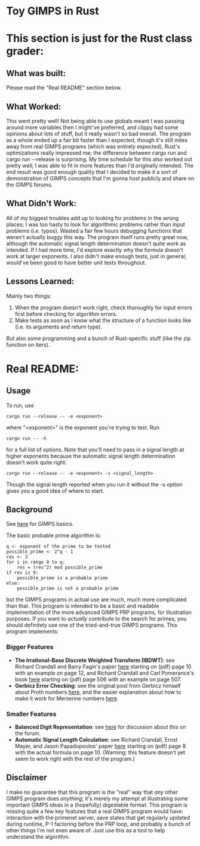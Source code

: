 # Toy GIMPS in Rust
# This section is just for the Rust class grader:
## __What was built__:
Please read the "Real README" section below.

## __What Worked__:
This went pretty well! Not being able to use globals meant I was passing around more variables then I might've preferred, and clippy had some opinions about lots of stuff, but it really wasn't so bad overall. The program as a whole ended up a fair bit faster than I expected, though it's still miles away from real GIMPS programs (which was entirely expected). Rust's optimizations really impressed me; the difference between cargo run and cargo run --release is surprising. My time schedule for this also worked out pretty well; I was able to fit in more features than I'd originally intended. The end result was good enough quality that I decided to make it a sort of demonstration of GIMPS concepts that I'm gonna host publicly and share on the GIMPS forums.

## __What Didn't Work__:
All of my biggest troubles add up to looking for problems in the wrong places; I was too hasty to look for algorithmic problems rather than input problems (i.e. typos). Wasted a fair few hours debugging functions that weren't actually buggy this way. The program itself runs pretty great now, although the automatic signal length determination doesn't quite work as intended. If I had more time, I'd explore exactly why the formula doesn't work at larger exponents. I also didn't make enough tests, just in general; would've been good to have better unit tests throughout.

## __Lessons Learned__:
Mainly two things:
1. When the program doesn't work right, check thoroughly for input errors first before checking for algorithm errors.
2. Make tests as soon as I know what the structure of a function looks like (i.e. its arguments and return type).

But also some programming and a bunch of Rust-specific stuff (like the zip function on iters).

# Real README:
## Usage
To run, use
```
cargo run --release -- -e <exponent>
```
where "\<exponent\>" is the exponent you're trying to test. Run
```
cargo run -- -h
```
for a full list of options. Note that you'll need to pass in a signal length at higher exponents because the automatic signal length determination doesn't work quite right:
```
cargo run --release -- -e <exponent> -s <signal_length>
```
Though the signal length reported when you run it without the -s option gives you a good idea of where to start.

## Background
See [here](https://www.mersenne.org/) for GIMPS basics. 

The basic probable prime algorithm is:
```
q <- exponent of the prime to be tested
possible_prime <- 2^q - 1
res <- 3
for i in range 0 to q:
	res = (res^2) mod possible_prime 
if res is 9:
	possible_prime is a probable prime
else:
	possible_prime is not a probable prime
```

but the GIMPS programs in actual use are much, much more complicated than that. This program is intended to be a basic and readable implementation of the more advanced GIMPS PRP programs, for illustration purposes. If you want to _actually_ contribute to the search for primes, you should definitely use one of the tried-and-true GIMPS programs. This program implements:

### Bigger Features
- __The Irrational-Base Discrete Weighted Transform (IBDWT)__: see Richard Crandall and Barry Fagin's paper [here](https://www.ams.org/journals/mcom/1994-62-205/S0025-5718-1994-1185244-1/S0025-5718-1994-1185244-1.pdf) starting on (pdf) page 10 with an example on page 12, and Richard Crandall and Carl Pomerance's book [here](http://thales.doa.fmph.uniba.sk/macaj/skola/teoriapoli/primes.pdf) starting on (pdf) page 506 with an example on page 507.
- __Gerbicz Error Checking__: see the original post from Gerbicz himself about Proth numbers [here](https://www.mersenneforum.org/showthread.php?t=22510), and the easier explanation about how to make it work for Mersenne numbers [here](https://www.mersenneforum.org/showpost.php?p=465584&postcount=95).

### Smaller Features
- __Balanced Digit Representation__: see [here](https://mersenneforum.org/showthread.php?t=27012&page=4) for discussion about this on the forum.
- __Automatic Signal Length Calculation__: see Richard Crandall, Ernst Mayer, and Jason Papadopoulos' paper [here](https://www.mersenneforum.org/attachments/pdfs/F24.pdf) starting on (pdf) page 8 with the actual formula on page 10. (Warning: this feature doesn't yet seem to work right with the rest of the program.)

## Disclaimer
I make no guarantee that this program is the "real" way that _any_ other GIMPS program does _anything_; it's merely my attempt at illustrating some important GIMPS ideas in a (hopefully) digestable format. This program is missing quite a few key features that a real GIMPS program would have: interaction with the primenet server, save states that get regularly updated during runtime, P-1 factoring before the PRP loop, and probably a bunch of other things I'm not even aware of. Just use this as a tool to help understand the algorithm.